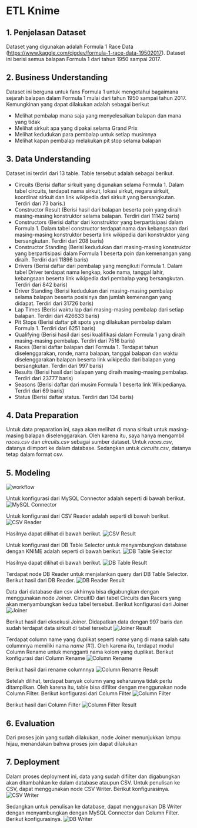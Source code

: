# ETL Knime

## 1. Penjelasan Dataset
Dataset yang digunakan adalah Formula 1 Race Data (https://www.kaggle.com/cjgdev/formula-1-race-data-19502017). Dataset ini berisi semua balapan Formula 1 dari tahun 1950 sampai 2017.
## 2. Business Understanding

Dataset ini berguna untuk fans Formula 1 untuk mengetahui bagaimana sejarah balapan dalam Formula 1 mulai dari tahun 1950 sampai tahun 2017. Kemungkinan yang dapat dilakukan adalah sebagai berikut

- Melihat pembalap mana saja yang menyelesaikan balapan dan mana yang tidak
- Melihat sirkuit apa yang dipakai selama Grand Prix
- Melihat kedudukan para pembalap untuk setiap musimnya
- Melihat kapan pembalap melakukan pit stop selama balapan

## 3. Data Understanding
Dataset ini terdiri dari 13 table. Table tersebut adalah sebagai berikut.

- Circuits (Berisi daftar sirkuit yang digunakan selama Formula 1. Dalam tabel circuits, terdapat nama sirkuit, lokasi sirkut, negara sirkuit, koordinat sirkuit dan link wikipedia dari sirkuit yang bersangkutan. Terdiri dari 73 baris.) 
- Constructor Result (Berisi hasil dari balapan beserta poin yang diraih masing-masing konstruktor selama balapan. Terdiri dari 11142 baris)
- Constructors (Berisi daftar dari konstruktor yang berpartisipasi dalam Formula 1. Dalam tabel constructor terdapat nama dan kebangsaan dari masing-masing konstruktor beserta link wikipedia dari konstruktor yang bersangkutan. Terdiri dari 208 baris)
- Constructor Standing (Berisi kedudukan dari masing-masing konstruktor yang berpartisipasi dalam Formula 1 beserta poin dan kemenangan yang diraih. Terdiri dari 11896 baris)
- Drivers (Berisi daftar dari pembalap yang mengikuti Formula 1. Dalam tabel Driver terdapat nama lengkap, kode nama, tanggal lahir, kebangsaan beserta link wikipedia dari pembalap yang bersangkutan. Terdiri dari 842 baris)
- Driver Standing (Berisi kedudukan dari masing-masing pembalap selama balapan beserta posisinya dan jumlah kemenangan yang didapat. Terdiri dari 31726 baris)
- Lap Times (Berisi waktu lap dari masing-masing pembalap dari setiap balapan. Terdiri dari 426633 baris)
- Pit Stops (Berisi daftar pit spots yang dilakukan pembalap dalam Formula 1. Terdiri dari 6251 baris)
- Qualifying (Berisi hasil dari sesi kualifikasi dalam Formula 1 yang diraih masing-masing pembalap. Terdiri dari 7516 baris)
- Races (Berisi daftar balapan dari Formula 1. Terdapat tahun diselenggarakan, ronde, nama balapan, tanggal balapan dan waktu diselenggarakan balapan beserta link wikipedia dari balapan yang bersangkutan. Terdiri dari 997 baris)
- Results (Berisi hasil dari balapan yang diraih masing-masing pembalap. Terdiri dari 23777 baris)
- Seasons (Berisi daftar dari musim Formula 1 beserta link Wikipedianya. Terdiri dari 69 baris)
- Status (Berisi daftar status. Terdiri dari 134 baris)

## 4. Data Preparation
Untuk data preparation ini, saya akan melihat di mana sirkuit untuk masing-masing balapan diselenggarakan. Oleh karena itu, saya hanya mengambil *races.csv* dan *circuits.csv* sebagai sumber dataset. Untuk *races.csv*, datanya diimport ke dalam database. Sedangkan untuk *circuits.csv*, datanya tetap dalam format csv.

## 5. Modeling
![workflow](pics/workflow.jpg "workflow")

Untuk konfigurasi dari MySQL Connector adalah seperti di bawah berikut.
![MySQL Connector](pics/mysqlconfig.jpg "mysqlconfig")


Untuk konfigurasi dari CSV Reader adalah seperti di bawah berikut.
![CSV Reader](pics/csvreader.jpg "csvreader")

Hasilnya dapat dilihat di bawah berikut.
![CSV Result](pics/csvresult.jpg "csvresult")


Untuk konfigurasi dari DB Table Selector untuk menyambungkan database dengan KNIME adalah seperti di bawah berikut.
![DB Table Selector](pics/mysqltablereader.jpg "mysqltablereader")

Hasilnya dapat dilihat di bawah berikut.
![DB Table Result](pics/mysqlresult.jpg "mysqlresult")


Terdapat node DB Reader untuk menjalankan query dari DB Table Selector. Berikut hasil dari DB Reader.
![DB Reader Result](pics/dbreaderresult.jpg "dbreaderresult")


Data dari database dan csv akhirnya bisa digabungkan dengan menggunakan node Joiner. CircuitID dari tabel Circuits dan Racers yang akan menyambungkan kedua tabel tersebut. Berikut konfigurasi dari Joiner
![Joiner](pics/joiner.jpg "joiner")

Berikut hasil dari eksekusi Joiner. Didapatkan data dengan 997 baris dan sudah terdapat data sirkuit di tabel tersebut
![Joiner Result](pics/joinresult.jpg "joinresult")


Terdapat column name yang duplikat seperti *name* yang di mana salah satu columnnya memiliki nama *name (#1)*. Oleh karena itu, terdapat modul Column Rename untuk mengganti nama kolom yang duplikat. Berikut konfigurasi dari Column Rename
![Column Rename](pics/rename.jpg "rename")

Berikut hasil dari rename columnnya
![Column Rename Result](pics/renameresult.jpg "renameresult")


Setelah dilihat, terdapat banyak column yang seharusnya tidak perlu ditampilkan. Oleh karena itu, table bisa difilter dengan menggunakan node Column Filter. Berikut konfigurasi dari Column Filter
![Column Filter](pics/filter.jpg "filter")

Berikut hasil dari Column Filter
![Column Filter Result](pics/filterresult.jpg "filterresult")


## 6. Evaluation
Dari proses join yang sudah dilakukan, node Joiner menunjukkan lampu hijau, menandakan bahwa proses join dapat dilakukan


## 7. Deployment
Dalam proses deployment ini, data yang sudah difilter dan digabungkan akan ditambahkan ke dalam database ataupun CSV. Untuk penulisan ke CSV, dapat menggunakan node CSV Writer. Berikut konfigurasinya.
![CSV Writer](pics/csvwriter.jpg "csvwriter")

Sedangkan untuk penulisan ke database, dapat menggunakan DB Writer dengan menyambungkan dengan MySQL Connector dan Column Filter. Berikut konfigurasinya.
![DB Writer](pics/dbwrite.jpg "dbwriter")








